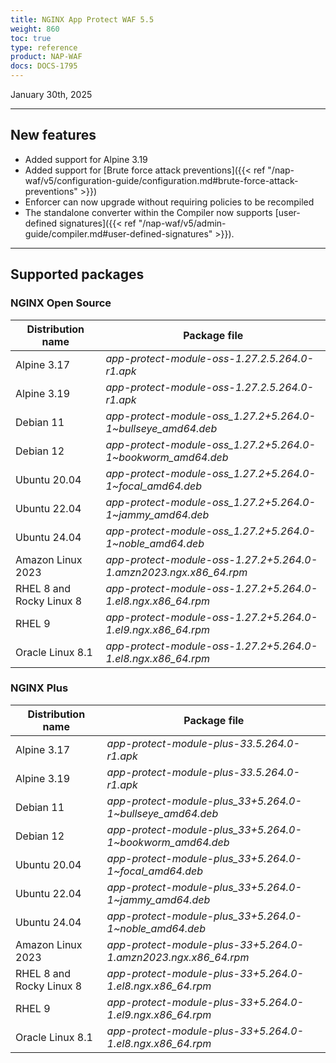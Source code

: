 ```yaml
---
title: NGINX App Protect WAF 5.5
weight: 860
toc: true
type: reference
product: NAP-WAF
docs: DOCS-1795
---
```


January 30th, 2025

---

## New features

- Added support for Alpine 3.19
- Added support for [Brute force attack preventions]({{< ref "/nap-waf/v5/configuration-guide/configuration.md#brute-force-attack-preventions" >}})
- Enforcer can now upgrade without requiring policies to be recompiled
- The standalone converter within the Compiler now supports [user-defined signatures]({{< ref "/nap-waf/v5/admin-guide/compiler.md#user-defined-signatures" >}}).

---

## Supported packages

### NGINX Open Source

| Distribution name        | Package file                                                      |
|--------------------------|-------------------------------------------------------------------|
| Alpine 3.17              | _app-protect-module-oss-1.27.2.5.264.0-r1.apk_                    |
| Alpine 3.19              | _app-protect-module-oss-1.27.2.5.264.0-r1.apk_                    |
| Debian 11                | _app-protect-module-oss_1.27.2+5.264.0-1\~bullseye_amd64.deb_     |
| Debian 12                | _app-protect-module-oss_1.27.2+5.264.0-1\~bookworm_amd64.deb_     |
| Ubuntu 20.04             | _app-protect-module-oss_1.27.2+5.264.0-1\~focal_amd64.deb_        |
| Ubuntu 22.04             | _app-protect-module-oss_1.27.2+5.264.0-1\~jammy_amd64.deb_        |
| Ubuntu 24.04             | _app-protect-module-oss_1.27.2+5.264.0-1\~noble_amd64.deb_        |
| Amazon Linux 2023        | _app-protect-module-oss-1.27.2+5.264.0-1.amzn2023.ngx.x86_64.rpm_ |
| RHEL 8 and Rocky Linux 8 | _app-protect-module-oss-1.27.2+5.264.0-1.el8.ngx.x86_64.rpm_      |
| RHEL 9                   | _app-protect-module-oss-1.27.2+5.264.0-1.el9.ngx.x86_64.rpm_      |
| Oracle Linux 8.1         | _app-protect-module-oss-1.27.2+5.264.0-1.el8.ngx.x86_64.rpm_      |

### NGINX Plus

| Distribution name        | Package file                                                   |
|--------------------------|----------------------------------------------------------------|
| Alpine 3.17              | _app-protect-module-plus-33.5.264.0-r1.apk_                    |
| Alpine 3.19              | _app-protect-module-plus-33.5.264.0-r1.apk_                    |
| Debian 11                | _app-protect-module-plus_33+5.264.0-1\~bullseye_amd64.deb_     |
| Debian 12                | _app-protect-module-plus_33+5.264.0-1\~bookworm_amd64.deb_     |
| Ubuntu 20.04             | _app-protect-module-plus_33+5.264.0-1\~focal_amd64.deb_        |
| Ubuntu 22.04             | _app-protect-module-plus_33+5.264.0-1\~jammy_amd64.deb_        |
| Ubuntu 24.04             | _app-protect-module-plus_33+5.264.0-1\~noble_amd64.deb_        |
| Amazon Linux 2023        | _app-protect-module-plus-33+5.264.0-1.amzn2023.ngx.x86_64.rpm_ |
| RHEL 8 and Rocky Linux 8 | _app-protect-module-plus-33+5.264.0-1.el8.ngx.x86_64.rpm_      |
| RHEL 9                   | _app-protect-module-plus-33+5.264.0-1.el9.ngx.x86_64.rpm_      |
| Oracle Linux 8.1         | _app-protect-module-plus-33+5.264.0-1.el8.ngx.x86_64.rpm_      |
